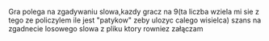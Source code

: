Gra polega na zgadywaniu slowa,kazdy gracz na 9(ta liczba wziela mi sie z tego ze policzylem ile jest "patykow" zeby ulozyc calego wisielca) szans na zgadnecie losowego slowa z pliku ktory rowniez załączam
